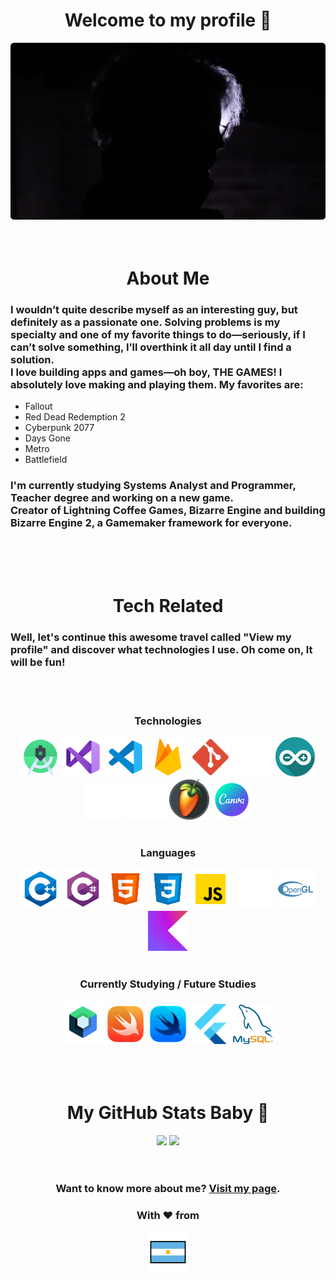 <div align="center">
  <div>
    <h1>Welcome to my profile 👋</h1>
    <img src="./assets/background_alt.png" width=512px height=auto alt="Bruno Photo">
  </div>

  <br>
  <br>

  <!-- About Me -->
  <h1>About Me</h1>
  <div align="left">
    <h3>I wouldn’t quite describe myself as an interesting guy, but definitely as a passionate one. Solving problems is my specialty and one of my favorite things to do—seriously, if I can’t solve something, I’ll overthink it all day until I find a solution.<br>I love building apps and games—oh boy, THE GAMES! I absolutely love making and playing them. My favorites are:</h3>
    <ul>
      <li>Fallout</li>
      <li>Red Dead Redemption 2</li>
      <li>Cyberpunk 2077</li>
      <li>Days Gone</li>
      <li>Metro</li>
      <li>Battlefield</li>
    </ul>
    <h3>I'm currently studying Systems Analyst and Programmer, Teacher degree and working on a new game.<br>Creator of Lightning Coffee Games, Bizarre Engine and building Bizarre Engine 2, a Gamemaker framework for everyone.</h3>
  </div>

  <br>
  <br>
  <br>

  <!-- Tech -->
  <h1>Tech Related</h1>
  <div align="left">
    <h3>Well, let's continue this awesome travel called "View my profile" and discover what technologies I use. Oh come on, It will be fun!</h3>
    <br>
    <br>
    <div align="center">
      <h3>Technologies</h3>
      <img src="./assets/tech/androidstudio.png" width=64px height=auto title="Android Studio" alt="GitHub logo">
      <img src="./assets/tech/vs2019.png" width=64px height=auto title="Visual Studio 2019" alt="Visual Studio 2019 logo">
      <img src="./assets/tech/vsc.png" width=64px height=auto title="Visual Studio Code" alt="Visual Studio Code logo">
      <img src="./assets/tech/firebase.png" width=64px height=auto title="Firebase" alt="Firebase logo">
      <img src="./assets/tech/git.png" width=64px height=auto title="Git" alt="Git logo">
      <img src="./assets/tech/github.png" width=64px height=auto title="GitHub" alt="GitHub logo">
      <img src="./assets/tech/arduino.png" width=64px height=auto title="Arduino" alt="Arduino logo">
      <img src="./assets/tech/gamemaker.png" width=64px height=auto title="Gamemaker" alt="Gamemaker logo">
      <img src="./assets/tech/unrealengine4.png" width=64px height=auto title="Unreal Engine 4" alt="Unreal Engine 4 logo">
      <img src="./assets/tech/flstudio.png" width=64px height=auto title="FL Studio" alt="FL Studio logo">
      <img src="./assets/tech/canva.png" width=64px height=auto title="Canva" alt="Canva logo">
      <br>
      <br>
      <h3>Languages</h3>
      <img src="./assets/lang/cpp.png" width=64px height=auto title="C++" alt="C++ logo">
      <img src="./assets/lang/csharp.png" width=64px height=auto title="C#" alt="C# logo">
      <img src="./assets/lang/html.png" width=64px height=auto title="HTML5" alt="HTML5 logo">
      <img src="./assets/lang/css.png" width=64px height=auto title="CSS3" alt="CSS3 logo">
      <img src="./assets/lang/javascript.png" width=64px height=auto title="JavaScript" alt="JavaScript logo">
      <img src="./assets/lang/gml.png" width=64px height=auto title="GML" alt="GML logo">
      <img src="./assets/lang/glsl.png" width=64px height=auto title="GLSL" alt="GLSL logo">
      <img src="./assets/lang/kotlin.png" width=64px height=auto title="Kotlin" alt="Kotlin logo">
      <br>
      <br>
      <h3>Currently Studying / Future Studies</h3>
      <img src="./assets/tech/jetpackcompose.png" width=64px height=auto title="Jetpack Compose" alt="Jetpack Compose logo">
      <img src="./assets/lang/swift.png" width=64px height=auto title="Swift" alt="Swift logo">
      <img src="./assets/tech/swiftui.png" width=64px height=auto title="SwiftUI" alt="SwiftUI logo">
      <img src="./assets/tech/flutter.png" width=64px height=auto title="Flutter" alt="Flutter logo">
      <img src="./assets/tech/mysql.png" width=64px height=auto title="MySQL" alt="MySQL logo">
    </div>
  </div>

  <br>
  <br>
  <br>

  <!-- Git Stats -->
  <div>
    <h1>My GitHub Stats Baby 💋</h1>
    <a href="https://github.com/BRUNOO1545" style="text-decoration: none">
      <img height="180em" src="https://github-readme-stats.vercel.app/api?username=BRUNOO1545&show_icons=true&theme=radical&include_all_commits=true&count_private=true"/>
      <img height="180em" src="https://github-readme-stats.vercel.app/api/top-langs/?username=BRUNOO1545&show_icons=true&theme=radical&layout=compact&langs_count=6&count_private=true"/>
    </a>
  </div>

  <br>
  <br>

  <!-- End -->
  <div>
    <h3>Want to know more about me? <a href="https://brunoo1545.github.io">Visit my page</a>.</h3>
    <h3>With ❤ from</h3>
    <img src="./assets/argentina_emoji.png" width=64px height=auto alt="Argentina Flag">
  </div>
</div>
